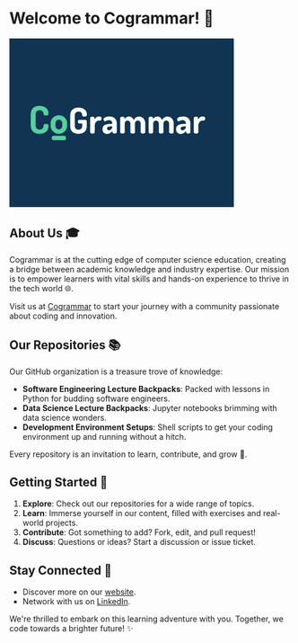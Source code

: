# Welcome to Cogrammar! 🚀

![Cogrammar Logo](cogrammar.png)

## About Us 🎓

Cogrammar is at the cutting edge of computer science education, creating a bridge between academic knowledge and industry expertise. Our mission is to empower learners with vital skills and hands-on experience to thrive in the tech world 🌐.

Visit us at [Cogrammar](https://skills.cogrammar.com/) to start your journey with a community passionate about coding and innovation.

## Our Repositories 📚

Our GitHub organization is a treasure trove of knowledge:

- **Software Engineering Lecture Backpacks**: Packed with lessons in Python for budding software engineers.
- **Data Science Lecture Backpacks**: Jupyter notebooks brimming with data science wonders.
- **Development Environment Setups**: Shell scripts to get your coding environment up and running without a hitch.

Every repository is an invitation to learn, contribute, and grow 🌱.

## Getting Started 🚦

1. **Explore**: Check out our repositories for a wide range of topics.
2. **Learn**: Immerse yourself in our content, filled with exercises and real-world projects.
3. **Contribute**: Got something to add? Fork, edit, and pull request!
4. **Discuss**: Questions or ideas? Start a discussion or issue ticket.

## Stay Connected 🤝

- Discover more on our [website](https://skills.cogrammar.com/).
- Network with us on [LinkedIn](https://www.linkedin.com/company/cogrammar/about/).

We're thrilled to embark on this learning adventure with you. Together, we code towards a brighter future! ✨
